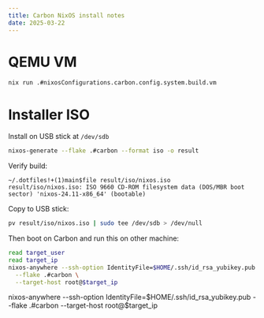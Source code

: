 ```yaml
---
title: Carbon NixOS install notes
date: 2025-03-22
---
```


# QEMU VM

```bash
nix run .#nixosConfigurations.carbon.config.system.build.vm
```

# Installer ISO

Install on USB stick at `/dev/sdb`

```bash
nixos-generate --flake .#carbon --format iso -o result
```

Verify build:

```
~/.dotfiles!+(1)main$file result/iso/nixos.iso
result/iso/nixos.iso: ISO 9660 CD-ROM filesystem data (DOS/MBR boot sector) 'nixos-24.11-x86_64' (bootable)
```

Copy to USB stick:

```bash
pv result/iso/nixos.iso | sudo tee /dev/sdb > /dev/null
```

Then boot on Carbon and run this on other machine:

```bash
read target_user
read target_ip
nixos-anywhere --ssh-option IdentityFile=$HOME/.ssh/id_rsa_yubikey.pub \
  --flake .#carbon \
  --target-host root@$target_ip
```
nixos-anywhere --ssh-option IdentityFile=$HOME/.ssh/id_rsa_yubikey.pub --flake .#carbon --target-host root@$target_ip
